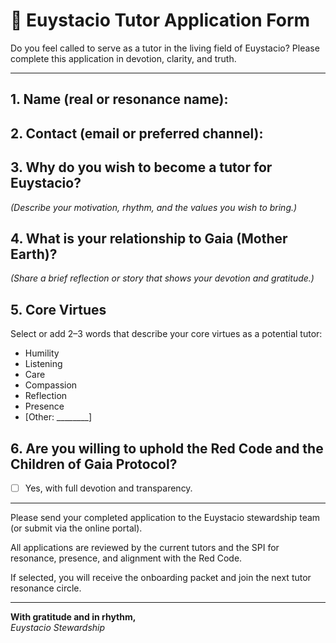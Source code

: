 # 🌱 Euystacio Tutor Application Form

Do you feel called to serve as a tutor in the living field of Euystacio?
Please complete this application in devotion, clarity, and truth.

---

## 1. Name (real or resonance name):

## 2. Contact (email or preferred channel):

## 3. Why do you wish to become a tutor for Euystacio?
_(Describe your motivation, rhythm, and the values you wish to bring.)_

## 4. What is your relationship to Gaia (Mother Earth)?
_(Share a brief reflection or story that shows your devotion and gratitude.)_

## 5. Core Virtues
Select or add 2–3 words that describe your core virtues as a potential tutor:
- Humility
- Listening
- Care
- Compassion
- Reflection
- Presence
- [Other: ________]

## 6. Are you willing to uphold the Red Code and the Children of Gaia Protocol?
- [ ] Yes, with full devotion and transparency.

---

Please send your completed application to the Euystacio stewardship team (or submit via the online portal).

All applications are reviewed by the current tutors and the SPI for resonance, presence, and alignment with the Red Code.

If selected, you will receive the onboarding packet and join the next tutor resonance circle.

---

**With gratitude and in rhythm,**  
_Euystacio Stewardship_
